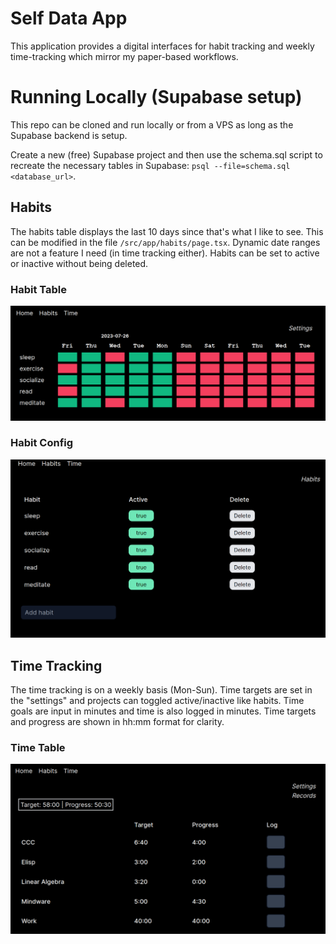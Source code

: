 # Self Data App

This application provides a digital interfaces for habit tracking and weekly time-tracking which mirror my paper-based workflows.

# Running Locally (Supabase setup)

This repo can be cloned and run locally or from a VPS as long as the Supabase backend is setup.

Create a new (free) Supabase project and then use the schema.sql script to recreate the necessary tables in Supabase: `psql --file=schema.sql <database_url>`.

## Habits

The habits table displays the last 10 days since that's what I like to see. This can be modified in the file `/src/app/habits/page.tsx`. Dynamic date ranges are not a feature I need (in time tracking either). Habits can be set to active or inactive without being deleted.

### Habit Table
![Habits Table](img/habits-table.png)

### Habit Config
![Habits Confg](img/habits-config.png)


## Time Tracking

The time tracking is on a weekly basis (Mon-Sun). Time targets are set in the "settings" and projects can toggled active/inactive like habits. Time goals are input in minutes and time is also logged in minutes. Time targets and progress are shown in hh:mm format for clarity.

### Time Table
![Time Table](img/time-table.png)